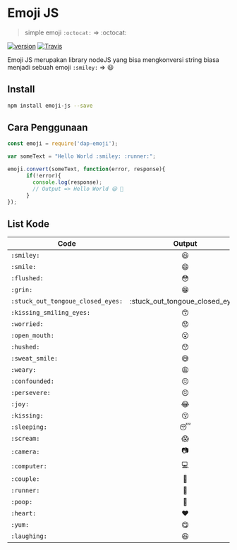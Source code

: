 # Emoji JS
> simple emoji `:octocat:` => :octocat:

[![version](https://img.shields.io/npm/v/dap-emoji.svg)](https://www.npmjs.com/package/dap-emoji)
[![Travis](https://img.shields.io/travis/rust-lang/rust.svg?style=social)](https://github.com/dionarya6661/emoji-js)

Emoji JS merupakan library nodeJS yang bisa mengkonversi string biasa menjadi sebuah emoji
`:smiley:` => :smiley:
## Install
```bash
npm install emoji-js --save
```

## Cara Penggunaan
```javascript
const emoji = require('dap-emoji');

var someText = "Hello World :smiley: :runner:";

emoji.convert(someText, function(error, response){
      if(!error){
        console.log(response);
        // Output => Hello World 😃 🏃
      }
});

```

## List Kode
| Code          | Output        |
| ------------- |:-------------:|
| `:smiley:`    | :smiley:      |
| `:smile:`     | :smile:       |
| `:flushed:`   | :flushed:     |
| `:grin:`      | :grin:  |
| `:stuck_out_tongoue_closed_eyes:` | :stuck_out_tongoue_closed_eyes: |
| `:kissing_smiling_eyes:` | :kissing_smiling_eyes: |
| `:worried:` | :worried: |
| `:open_mouth:` | :open_mouth: |
| `:hushed:` | :hushed: |
| `:sweat_smile:` | :sweat_smile: |
| `:weary:` | :weary: |
| `:confounded:` | :confounded: |
| `:persevere:` | :persevere: |
| `:joy:` | :joy: |
| `:kissing:` | :kissing: |
| `:sleeping:` | :sleeping: |
| `:scream:` | :scream: |
| `:camera:` | :camera: |
| `:computer:` | :computer: |
| `:couple:` | :couple: |
| `:runner:` | :runner: |
| `:poop:` | :poop: |
| `:heart:` | :heart: |
| `:yum:` | :yum: |
| `:laughing:` | :laughing:  |
